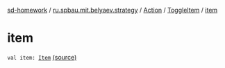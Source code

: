 [sd-homework](../../../index.md) / [ru.spbau.mit.belyaev.strategy](../../index.md) / [Action](../index.md) / [ToggleItem](index.md) / [item](.)

# item

`val item: `[`Item`](../../../ru.spbau.mit.belyaev.world/-item/index.md) [(source)](https://github.com/StasBel/sd-homework/blob/Roguelike/src/main/kotlin/ru/spbau/mit/belyaev/strategy/Action.kt#L28)